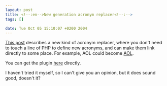 ```yaml
--- 
layout: post
title: <!--:en-->New generation acronym replacer<!--:-->
tags: []

date: Tue Oct 05 15:10:07 +0200 2004
---
```

<!--:en--><a href="http://www.100px.com/100wordpress/remplazador_de_acronimos_la_nueva_generacion/" hreflang="es">This post</a> describes a new kind of acronym replacer, where you don't need to touch a line of PHP to define new acronyms, and can make them link directly to some place. For example, AOL could become <a href="http://aol.com">AOL</a>.

You can get the plugin <a href="http://www.100px.com/wordpress/d/acronym-revisited.zip">here</a> directly.

I haven't tried it myself, so I can't give you an opinion, but it does sound good, doesn't it?
<!--:-->
